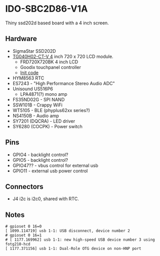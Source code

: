 # IDO-SBC2D86-V1A

Thiny ssd202d based board with a 4 inch screen.

## Hardware

- SigmaStar SSD202D
- [TG040H02-CT-V 4](https://www.panelook.cn/TG040H02-CT-V1-4inch-TFT-display-720-720-IPS-LCD-450cd-m-sup2-30PINS-MIPI-Square-LCD-detail_107480.html) inch 720 x 720 LCD module.
  - FRD720X720BK 4 inch LCD
  - Goodix touchpanel controller
  - [Init code](https://github.com/wireless-tag-com/openwrt-ssd20x/blob/ad8305b3234bdb2b3207c5c8c3a07696cb3a18df/18.06/package/sigmastar/sstar-init/files/FRD720X720BK/config/LCM/FRD720x720BK_MIPI.ini)
- HYM8563 RTC
- ES7243 - "High Performance Stereo Audio ADC"
- Unisound US516P6
  - LPA4871(?) mono amp
- FS35ND02G - SPI NAND
- SSW101B - Crappy WiFi
- WT5105 - BLE (phyplus62xx series?)
- NS4150B - Audio amp
- SY7201 (DQCRA) - LED driver
- SY6280 (COCPK) - Power switch


## Pins

- GPIO4 - backlight control?
- GPIO5 - backlight control?
- GPIO47?? - vbus control for external usb
- GPIO11 - external usb power control

## Connectors

- J4 i2c is i2c0, shared with RTC.

## Notes

```
# gpioset 0 16=0
[ 1099.114719] usb 1-1: USB disconnect, device number 2
# gpioset 0 16=1
# [ 1177.169962] usb 1-1: new high-speed USB device number 3 using fotg210-hcd
[ 1177.371156] usb 1-1: Dual-Role OTG device on non-HNP port
```
